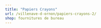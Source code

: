 ```yaml
---
title: "Papiers Crayons"
url: /villenave-d-ornon/papiers-crayons-2/
shop: fournitures de bureau
---
```

